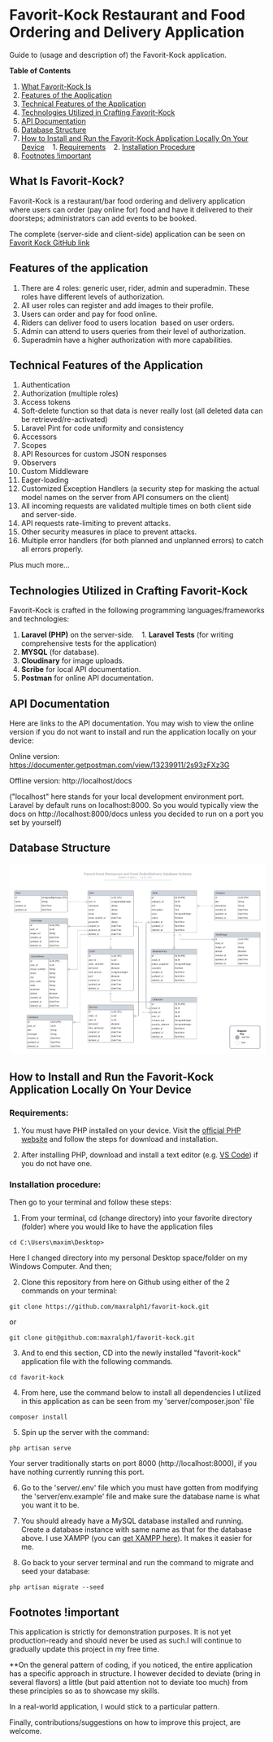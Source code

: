 # Favorit-Kock Restaurant and Food Ordering and Delivery Application

Guide to (usage and description of) the Favorit-Kock application.

**Table of Contents**

1. [What Favorit-Kock Is](#what-is-favorit-kock)
2. [Features of the Application](#features-of-the-application)
3. [Technical Features of the Application](#technical-features-of-the-application)
4. [Technologies Utilized in Crafting Favorit-Kock](#technologies-utilized-in-crafting-favorit-kock)
5. [API Documentation](#api-documentation)
6. [Database Structure](#database-structure)
7. [How to Install and Run the Favorit-Kock Application Locally On Your Device](#how-to-install-and-run-the-favorit-kock-application-locally-on-your-device)
      1. [Requirements](#requirements)
      2. [Installation Procedure](#installation-procedure)
8. [Footnotes !important](#footnotes-important)

## What Is Favorit-Kock?

Favorit-Kock is a restaurant/bar food ordering and delivery application where users can order (pay online for) food and have it delivered to their doorsteps; administrators can add events to be booked.

The complete (server-side and client-side) application can be seen on [Favorit Kock GitHub link](https://github.com/maxralph1/favorit-kock)

## Features of the application

1. There are 4 roles: generic user, rider, admin and superadmin. These roles have different levels of authorization.
2. All user roles can register and add images to their profile.
3. Users can order and pay for food online.
4. Riders can deliver food to users location  based on user orders.
5. Admin can attend to users queries from their level of authorization.
6. Superadmin have a higher authorization with more capabilities.

## Technical Features of the Application

1. Authentication
2. Authorization (multiple roles)
3. Access tokens
4. Soft-delete function so that data is never really lost (all deleted data can be retrieved/re-activated)
5. Laravel Pint for code uniformity and consistency
6. Accessors
7. Scopes
8. API Resources for custom JSON responses
9. Observers
10. Custom Middleware
11. Eager-loading
12. Customized Exception Handlers (a security step for masking the actual model names on the server from API consumers on the client)
13. All incoming requests are validated multiple times on both client side and server-side.
14. API requests rate-limiting to prevent attacks.
15. Other security measures in place to prevent attacks.
16. Multiple error handlers (for both planned and unplanned errors) to catch all errors properly.

Plus much more...

## Technologies Utilized in Crafting Favorit-Kock

Favorit-Kock is crafted in the following programming languages/frameworks and technologies:

1. **Laravel (PHP)** on the server-side.
      1. **Laravel Tests** (for writing comprehensive tests for the application)
2. **MYSQL** (for database).
3. **Cloudinary** for image uploads.
4. **Scribe** for local API documentation.
5. **Postman** for online API documentation.

## API Documentation

Here are links to the API documentation. You may wish to view the online version if you do not want to install and run the application locally on your device:

Online version: https://documenter.getpostman.com/view/13239911/2s93zFXz3G

Offline version: http://localhost/docs

("localhost" here stands for your local development environment port. Laravel by default runs on localhost:8000. So you would typically view the docs on http://localhost:8000/docs unless you decided to run on a port you set by yourself)

## Database Structure

![](./favorit_kock_database_schema.png)

## How to Install and Run the Favorit-Kock Application Locally On Your Device

### Requirements:

1. You must have PHP installed on your device. Visit the [official PHP website](https://www.php.net/) and follow the steps for download and installation.

2. After installing PHP, download and install a text editor (e.g. [VS Code](https://code.visualstudio.com/Download)) if you do not have one.

### Installation procedure:

Then go to your terminal and follow these steps:

1. From your terminal, cd (change directory) into your favorite directory (folder) where you would like to have the application files

```
cd C:\Users\maxim\Desktop>
```

Here I changed directory into my personal Desktop space/folder on my Windows Computer. And then;

2. Clone this repository from here on Github using either of the 2 commands on your terminal:

```
git clone https://github.com/maxralph1/favorit-kock.git
```

or

```
git clone git@github.com:maxralph1/favorit-kock.git
```

3. And to end this section, CD into the newly installed "favorit-kock" application file with the following commands.

```
cd favorit-kock
```

4. From here, use the command below to install all dependencies I utilized in this application as can be seen from my 'server/composer.json' file

```
composer install
```

5. Spin up the server with the command:

```
php artisan serve
```

Your server traditionally starts on port 8000 (http://localhost:8000), if you have nothing currently running this port.

6. Go to the 'server/.env' file which you must have gotten from modifying the 'server/env.example' file and make sure the database name is what you want it to be.

7. You should already have a MySQL database installed and running. Create a database instance with same name as that for the database above. I use XAMPP (you can [get XAMPP here](https://www.apachefriends.org/download.html)). It makes it easier for me.

8. Go back to your server terminal and run the command to migrate and seed your database:

```
php artisan migrate --seed
```

## Footnotes !important

This application is strictly for demonstration purposes. It is not yet production-ready and should never be used as such.I will continue to gradually update this project in my free time.

\*\*On the general pattern of coding, if you noticed, the entire application has a specific approach in structure. I however decided to deviate (bring in several flavors) a little (but paid attention not to deviate too much) from these principles so as to showcase my skills.

In a real-world application, I would stick to a particular pattern.

Finally, contributions/suggestions on how to improve this project, are welcome.
